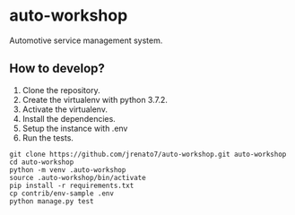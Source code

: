 # auto-workshop
Automotive service management system.


## How to develop?

1. Clone the repository.
2. Create the virtualenv with python 3.7.2.
3. Activate the virtualenv.
4. Install the dependencies.
5. Setup the instance with .env
6. Run the tests.


```console
git clone https://github.com/jrenato7/auto-workshop.git auto-workshop
cd auto-workshop
python -m venv .auto-workshop
source .auto-workshop/bin/activate
pip install -r requirements.txt
cp contrib/env-sample .env
python manage.py test
```